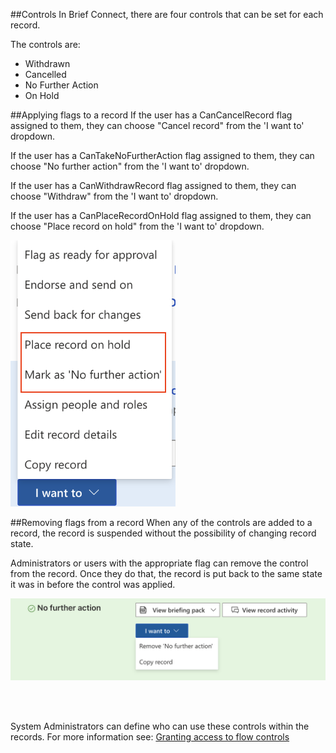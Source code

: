 ##Controls
In Brief Connect, there are four controls that can be set for each record.

The controls are:
* Withdrawn
* Cancelled
* No Further Action
* On Hold

##Applying flags to a record
If the user has a CanCancelRecord flag assigned to them, they can choose "Cancel record" from the 'I want to' dropdown.

If the user has a CanTakeNoFurtherAction flag assigned to them, they can choose "No further action" from the 'I want to' dropdown.

If the user has a CanWithdrawRecord flag assigned to them, they can choose "Withdraw" from the 'I want to' dropdown.

If the user has a CanPlaceRecordOnHold flag assigned to them, they can choose "Place record on hold" from the 'I want to' dropdown.

![image.png](.attachments/image-655d3218-9bfa-4467-a514-5fcea88ad2c1.png)

##Removing flags from a record
When any of the controls are added to a record, the record is suspended without the possibility of changing record state.

Administrators or users with the appropriate flag can remove the control from the record. Once they do that, the record is put back to the same state it was in before the control was applied.

![image.png](.attachments/image-6aa9e421-cca1-4c3c-9951-e0ae58412fae.png)

</br>
</br>

System Administrators can define who can use these controls within the records. For more information see: [Granting access to flow controls](./Granting-access-to-flow-controls.md)
